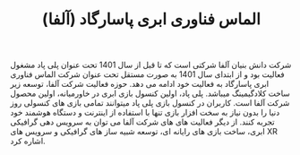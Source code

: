 ﻿---
layout: post
title: الماس فناوری ابری پاسارگاد (آلفا)
name_en: alphaco
company_slug: alphaco
logo: 
cover: 
company_count:
founded:
location: ""
total_review: 
total_interview: 
salary_avg: 
salary_min: 
salary_max: 
rate: 
view_count: 
industry: کامپیوتر، فناوری اطلاعات و اینترنت
city: تهران, تهران
size_en: S
size: 11-50 نفر
site: https://www.alphaco.cloud
---

شرکت دانش بنیان آلفا شرکتی است که تا قبل از سال 1401 تحت عنوان پلی پاد مشغول فعالیت بود و از ابتدای سال 1401 به صورت مستقل تحت عنوان شرکت الماس فناوری ابری پاسارگاد به فعالیت خود ادامه می دهد. حوزه فعالیت شرکت آلفا، توسعه زیر ساخت کلادگیمینگ میباشد. پلی پاد، اولین کنسول بازی ابری در خاورمیانه، اولین محصول شرکت آلفا است. کاربران در کنسول بازی پلی پاد میتوانند تمامی بازی های کنسولی روز دنیا را بدون نیاز به سخت افزار بازی تنها با استفاده از اینترنت و دستگاه هوشمند خود تجربه کنند. از دیگر فعالیت های های شرکت آلفا می توان به سرویس دهی گرافیکی ابری، ساخت بازی های رایانه ای، توسعه شبیه ساز های گرافیکی و سرویس های XR اشاره کرد.